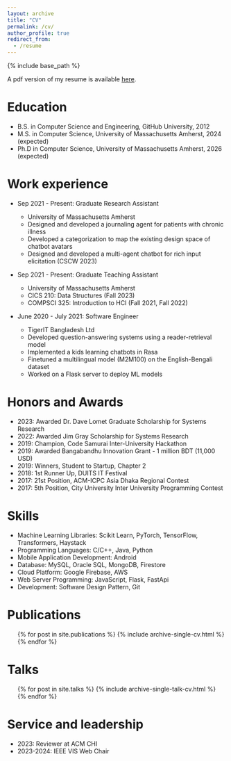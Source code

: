 ```yaml
---
layout: archive
title: "CV"
permalink: /cv/
author_profile: true
redirect_from:
  - /resume
---
```


{% include base_path %}

A pdf version of my resume is available [here](https://drive.google.com/file/d/1_f6Z4EJ2myo3b9kF8Wkox01T4Ar_ULyM/view?usp=sharing).<br>

Education
======
* B.S. in Computer Science and Engineering, GitHub University, 2012
* M.S. in Computer Science, University of Massachusetts Amherst, 2024 (expected)
* Ph.D in Computer Science, University of Massachusetts Amherst, 2026 (expected)

Work experience
======
* Sep 2021 - Present: Graduate Research Assistant
  * University of Massachusetts Amherst
  * Designed and developed a journaling agent for patients with chronic illness
  * Developed a categorization to map the existing design space of chatbot avatars
  * Designed and developed a multi-agent chatbot for rich input elicitation (CSCW 2023)

* Sep 2021 - Present: Graduate Teaching Assistant
  * University of Massachusetts Amherst
  * CICS 210: Data Structures (Fall 2023)
  * COMPSCI 325: Introduction to HCI (Fall 2021, Fall 2022)

* June 2020 - July 2021: Software Engineer
  * TigerIT Bangladesh Ltd
  * Developed question-answering systems using a reader-retrieval model
  * Implemented a kids learning chatbots in Rasa
  * Finetuned a multilingual model (M2M100) on the English-Bengali dataset
  * Worked on a Flask server to deploy ML models

Honors and Awards
======
* 2023: Awarded Dr. Dave Lomet Graduate Scholarship for Systems Research
* 2022: Awarded Jim Gray Scholarship for Systems Research
* 2019: Champion, Code Samurai Inter-University Hackathon
* 2019: Awarded Bangabandhu Innovation Grant - 1 million BDT (11,000 USD)
* 2019: Winners, Student to Startup, Chapter 2
* 2018: 1st Runner Up, DUITS IT Festival
* 2017: 21st Position, ACM-ICPC Asia Dhaka Regional Contest
* 2017: 5th Position, City University Inter University Programming Contest
  
Skills
======
* Machine Learning Libraries: Scikit Learn, PyTorch, TensorFlow, Transformers, Haystack
* Programming Languages: C/C++, Java, Python
* Mobile Application Development: Android
* Database: MySQL, Oracle SQL, MongoDB, Firestore
* Cloud Platform: Google Firebase, AWS
* Web Server Programming: JavaScript, Flask, FastApi
* Development: Software Design Pattern, Git

Publications
======
  <ul>{% for post in site.publications %}
    {% include archive-single-cv.html %}
  {% endfor %}</ul>
  
Talks
======
  <ul>{% for post in site.talks %}
    {% include archive-single-talk-cv.html %}
  {% endfor %}</ul>
  

  
Service and leadership
======
* 2023: Reviewer at ACM CHI
* 2023-2024: IEEE VIS Web Chair
